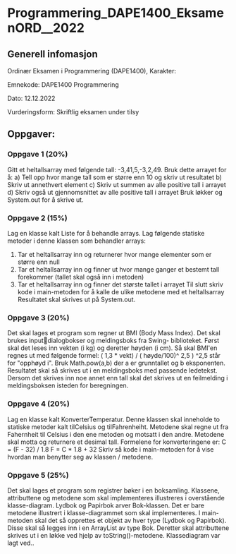 # Programmering_DAPE1400_EksamenORD__2022

## Generell infomasjon
Ordinær Eksamen i Programmering (DAPE1400), Karakter: 

Emnekode: DAPE1400 Programmering

Dato: 12.12.2022

Vurderingsform: Skriftlig eksamen under tilsy

## Oppgaver:

### Oppgave 1 (20%)
Gitt et heltallsarray med følgende tall: -3,41,5,-3,2,49. Bruk dette arrayet for å:
a) Tell opp hvor mange tall som er større enn 10 og skriv ut resultatet
b) Skriv ut annethvert element
c) Skriv ut summen av alle positive tall i arrayet
d) Skriv også ut gjennomsnittet av alle positive tall i arrayet
Bruk løkker og System.out for å skrive ut.


### Oppgave 2 (15%)
Lag en klasse kalt Liste for å behandle arrays.
Lag følgende statiske metoder i denne klassen som behandler arrays:
1) Tar et heltallsarray inn og returnerer hvor mange elementer som er større enn null
2) Tar et heltallsarray inn og finner ut hvor mange ganger et bestemt tall forekommer (tallet skal
   også inn i metoden)
3) Tar et heltallsarray inn og finner det største tallet i arrayet
   Til slutt skriv kode i main-metoden for å kalle de ulike metodene med et heltallsarray
   Resultatet skal skrives ut på System.out.


### Oppgave 3 (20%)
Det skal lages et program som regner ut BMI (Body Mass Index). Det skal brukes inputdialogbokser og meldingsboks fra Swing- biblioteket.
Først skal det leses inn vekten (i kg) og deretter høyden (i cm).
Så skal BMI'en regnes ut med følgende formel:
( 1,3 * vekt) / ( høyde/100)^ 2,5 )
^2,5 står for "opphøyd i". Bruk Math.pow(a,b) der a er grunntallet og b eksponenten.
Resultatet skal så skrives ut i en meldingsboks med passende ledetekst.
Dersom det skrives inn noe annet enn tall skal det skrives ut en feilmelding i meldingsboksen
isteden for beregningen.


### Oppgave 4 (20%)
Lag en klasse kalt KonverterTemperatur. Denne klassen skal inneholde to statiske metoder kalt
tilCelsius og tilFahrenheiht. Metodene skal regne ut fra Fahernheit til Celsius i den ene metoden
og motsatt i den andre. Metodene skal motta og returnere et desimal tall.
Formelene for konverteringene er:
C = (F - 32) / 1.8
F = C * 1.8 + 32
Skriv så kode i main-metoden for å vise hvordan man benytter seg av klassen / metodene.


### Oppgave 5 (25%)
Det skal lages et program som registrer bøker i en boksamling. Klassene, attributtene og
metodene som skal implementeres illustreres i overstående klasse-diagram. Lydbok og Papirbok
arver Bok-klassen. Det er bare metodene illustrert i klasse-diagrammet som skal
implementeres.
I main-metoden skal det så opprettes et objekt av hver type (Lydbok og Papirbok). Disse skal så
legges inn i en ArrayList av type Bok. Deretter skal attributtene skrives ut i en løkke ved hjelp av
toString()-metodene.
Klassediagram var lagt ved..